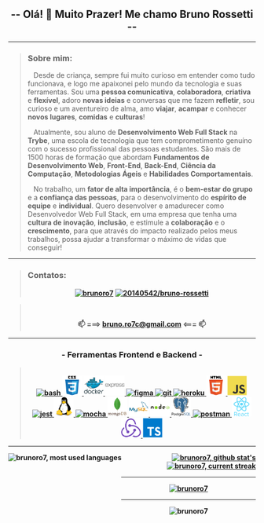 <div style="display:inline_block" align="center">

<h2><strong>-- Olá! 👋 Muito Prazer! Me chamo Bruno Rossetti --</strong></h2>

</div>

---
<div style="display:inline_block" align="start">

> <h3 align="left"><strong>Sobre mim:</strong></h3>
> 
> <p>&nbsp;&nbsp; Desde de criança, sempre fui muito curioso em entender como tudo funcionava, e logo me apaixonei pelo mundo da tecnologia e suas ferramentas. Sou uma <strong>pessoa comunicativa</strong>, <strong>colaboradora</strong>, <strong>criativa</strong> e <strong>flexível</strong>, adoro <strong>novas ideias</strong> e conversas que me fazem <strong>refletir</strong>, sou curioso e um aventureiro de alma, amo <strong>viajar</strong>, <strong>acampar</strong> e conhecer <strong>novos lugares</strong>, <strong>comidas</strong> e <strong>culturas</strong>!</p>
> <p>&nbsp;&nbsp; Atualmente, sou aluno de <strong>Desenvolvimento Web Full Stack</strong> na <strong>Trybe</strong>, uma escola de tecnologia que tem comprometimento genuíno com o sucesso profissional das pessoas estudantes. São mais de 1500 horas de formação que abordam <strong>Fundamentos de Desenvolvimento Web</strong>, <strong>Front-End</strong>, <strong>Back-End</strong>, <strong>Ciência da Computação</strong>, <strong>Metodologias Ágeis</strong> e <strong>Habilidades Comportamentais</strong>.</p>
> <p>&nbsp;&nbsp; No trabalho, um <strong>fator de alta importância</strong>, é o <strong>bem-estar do grupo</strong> e a <strong>confiança das pessoas</strong>, para o desenvolvimento do <strong>espírito de equipe</strong> e <strong>individual</strong>. Quero desenvolver e amadurecer como Desenvolvedor Web Full Stack, em uma empresa que tenha uma <strong>cultura de inovação</strong>, <strong>inclusão</strong>, e estimule a <strong>colaboração</strong> e o <strong>crescimento</strong>, para que através do impacto realizado pelos meus trabalhos, possa ajudar a transformar o máximo de vidas que conseguir!</p>

</div>

---
<div style="display:inline_block" align="center">

> <h3 align="left"><strong>Contatos:</stong></h3>
> <a href="https://linkedin.com/in/brunoro7" target="blank"><img align="center" src="https://raw.githubusercontent.com/rahuldkjain/github-profile-readme-generator/master/src/images/icons/Social/linked-in-alt.svg" alt="brunoro7" height="30" width="40" /></a>
> <a href="https://stackoverflow.com/users/20140542/bruno-rossetti" target="blank"><img align="center" src="https://raw.githubusercontent.com/rahuldkjain/github-profile-readme-generator/master/src/images/icons/Social/stack-overflow.svg" alt="20140542/bruno-rossetti" height="30" width="40" /></a>

> </br>
>
> 📫 ===> **bruno.ro7c@gmail.com** <=== 📫

---

<div style="display:inline_block" align="center">

<h3 align="center"><strong>- Ferramentas Frontend e Backend -</strong></h3>

> </br>
> <a href="https://www.gnu.org/software/bash/" target="_blank" rel="noreferrer"> <img src="https://www.vectorlogo.zone/logos/gnu_bash/gnu_bash-icon.svg" alt="bash" width="40" height="40"/> </a> <a href="https://www.w3schools.com/css/" target="_blank" rel="noreferrer"> <img src="https://raw.githubusercontent.com/devicons/devicon/master/icons/css3/css3-original-wordmark.svg" alt="css3" width="40" height="40"/> </a> <a href="https://www.docker.com/" target="_blank" rel="noreferrer"> <img src="https://raw.githubusercontent.com/devicons/devicon/master/icons/docker/docker-original-wordmark.svg" alt="docker" width="40" height="40"/> </a> <a href="https://expressjs.com" target="_blank" rel="noreferrer"> <img src="https://raw.githubusercontent.com/devicons/devicon/master/icons/express/express-original-wordmark.svg" alt="express" width="40" height="40"/> </a> <a href="https://www.figma.com/" target="_blank" rel="noreferrer"> <img src="https://www.vectorlogo.zone/logos/figma/figma-icon.svg" alt="figma" width="40" height="40"/> </a> <a href="https://git-scm.com/" target="_blank" rel="noreferrer"> <img src="https://www.vectorlogo.zone/logos/git-scm/git-scm-icon.svg" alt="git" width="40" height="40"/> </a> <a href="https://heroku.com" target="_blank" rel="noreferrer"> <img src="https://www.vectorlogo.zone/logos/heroku/heroku-icon.svg" alt="heroku" width="40" height="40"/> </a> <a href="https://www.w3.org/html/" target="_blank" rel="noreferrer"> <img src="https://raw.githubusercontent.com/devicons/devicon/master/icons/html5/html5-original-wordmark.svg" alt="html5" width="40" height="40"/> </a> <a href="https://developer.mozilla.org/en-US/docs/Web/JavaScript" target="_blank" rel="noreferrer"> <img src="https://raw.githubusercontent.com/devicons/devicon/master/icons/javascript/javascript-original.svg" alt="javascript" width="40" height="40"/> </a> <a href="https://jestjs.io" target="_blank" rel="noreferrer"> <img src="https://www.vectorlogo.zone/logos/jestjsio/jestjsio-icon.svg" alt="jest" width="40" height="40"/> </a> <a href="https://www.linux.org/" target="_blank" rel="noreferrer"> <img src="https://raw.githubusercontent.com/devicons/devicon/master/icons/linux/linux-original.svg" alt="linux" width="40" height="40"/> </a> <a href="https://mochajs.org" target="_blank" rel="noreferrer"> <img src="https://www.vectorlogo.zone/logos/mochajs/mochajs-icon.svg" alt="mocha" width="40" height="40"/> </a> <a href="https://www.mongodb.com/" target="_blank" rel="noreferrer"> <img src="https://raw.githubusercontent.com/devicons/devicon/master/icons/mongodb/mongodb-original-wordmark.svg" alt="mongodb" width="40" height="40"/> </a> <a href="https://www.mysql.com/" target="_blank" rel="noreferrer"> <img src="https://raw.githubusercontent.com/devicons/devicon/master/icons/mysql/mysql-original-wordmark.svg" alt="mysql" width="40" height="40"/> </a> <a href="https://nodejs.org" target="_blank" rel="noreferrer"> <img src="https://raw.githubusercontent.com/devicons/devicon/master/icons/nodejs/nodejs-original-wordmark.svg" alt="nodejs" width="40" height="40"/> </a> <a href="https://www.postgresql.org" target="_blank" rel="noreferrer"> <img src="https://raw.githubusercontent.com/devicons/devicon/master/icons/postgresql/postgresql-original-wordmark.svg" alt="postgresql" width="40" height="40"/> </a> <a href="https://postman.com" target="_blank" rel="noreferrer"> <img src="https://www.vectorlogo.zone/logos/getpostman/getpostman-icon.svg" alt="postman" width="40" height="40"/> </a> <a href="https://reactjs.org/" target="_blank" rel="noreferrer"> <img src="https://raw.githubusercontent.com/devicons/devicon/master/icons/react/react-original-wordmark.svg" alt="react" width="40" height="40"/> </a> <a href="https://redux.js.org" target="_blank" rel="noreferrer"> <img src="https://raw.githubusercontent.com/devicons/devicon/master/icons/redux/redux-original.svg" alt="redux" width="40" height="40"/> </a> <a href="https://www.typescriptlang.org/" target="_blank" rel="noreferrer"> <img src="https://raw.githubusercontent.com/devicons/devicon/master/icons/typescript/typescript-original.svg" alt="typescript" width="40" height="40"/> </a> </p>
</div>

---
</div>

<div style="display:inline_block" align="center">

  <img align="left" height="400vh"  width="" src="https://github-readme-stats.vercel.app/api/top-langs/?username=brunoro7&langs_count=7&count_private=true&theme=tokyonight" alt="brunoro7, most used languages" />

  <div style="display:inline_block" align="right">
    <a href="https://github.com/brunoro7/github-readme-stats"><img height="" width="500vw"  src="https://github-readme-stats.vercel.app/api?username=brunoro7&count_private=true&show_icons=true&theme=tokyonight" alt="brunoro7, github stat's" /></a>
  </div>
  <div style="display:inline_block" align="right">
    <a href="https://github.com/brunoro7/github-readme-stats"><img height="" width="500vw" src="https://github-readme-streak-stats.herokuapp.com/?user=brunoro7&theme=tokyonight" alt="brunoro7, current streak" /></a>
  </div>
</div>

---
<div style="display:inline_block" align="center">
  <a href="https://github.com/ryo-ma/github-profile-trophy"><img width="630vh" src="https://github-profile-trophy.vercel.app/?username=brunoro7&theme=tokyonight" alt="brunoro7" /></a>
</div>

---
<div style="display:inline_block" align="center">

  <img src="https://komarev.com/ghpvc/?username=brunoro7&label=Profile%20views&color=0e75b6&style=flat" alt="brunoro7" />
</div>
